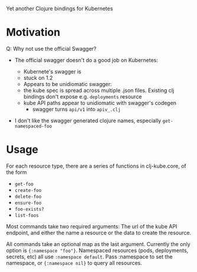 Yet another Clojure bindings for Kubernetes

# Motivation

Q: Why not use the official Swagger?

  - The official swagger doesn't do a good job on Kubernetes:
    - Kubernete's swagger is
     - stuck on 1.2
     - Appears to be unidiomatic swagger:
     - the kube spec is spread across multiple .json files. Existing clj bindings don't expose e.g. `deployments` resource
     - kube API paths appear to unidiomatic with swagger's codegen
       - swagger turns `api/v1` into `apiv_.clj`

  - I don't like the swagger generated clojure names, especially `get-namespaced-foo`


# Usage

For each resource type, there are a series of functions in clj-kube.core, of the form

- `get-foo`
- `create-foo`
- `delete-foo`
- `ensure-foo`
- `foo-exists?`
- `list-foos`

Most commands take two required arguments: The url of the kube API
endpoint, and either the name a resource or the data to create
the resource.

All commands take an optional map as the last argument. Currently the
only option is `{:namespace "foo"}`. Namespaced resources (pods,
deployments, secrets, etc) all use `:namespace default`. Pass
:namespace to set the namespace, or `{:namespace nil}` to query all
resources.